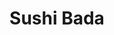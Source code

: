 ---
layout: place
title: "Sushi Bada"
permalink: /new-york/suffern/sushi-bada.html
stateAbbr: NY
stateName: New York
cityName: Suffern
seo:
  name: "Sushi Bada"
  type: Restaurant
  links: http://www.sushibada59.com/
description: "Chic sushi spot with lunch plates & boxes plus beer, wine & sake served in a lively, low-lit space. Sushi Bada serves delicious sushi in Suffern, New York. Try fresh Japanese dishes for a great dining experience. Available for takeout, delivery, lunch, and dinner."
place_id: ChIJCUTeuEjnwokRALVbgZklijs
photos:
  - name: >-
      places/ChIJCUTeuEjnwokRALVbgZklijs/photos/AeeoHcI7qa_Wo-VuSGYsGHFo8KNfaXM1RhgiSSSAjSPqyX0NwNqYdtyfMEHI0NooxrvaBO8vpokILFQWHRPpsIBlGSevvBBqtEfKJY4oiHr0-WPMTPIw4XAdWs9tu7RovLtwu6TExBPwbLWziJaD5qT_mwQ-SkNLRrNm1cHNd30qQkBX4tvjrUiXYVKhlX8xVk3WvQVd59_Gds1bun8bhYYxzzNiLYmM6Ilgzz5et7xnx2hpsFK_Oh0o6kwUVN5J2eld5K1wbJReKbPmWuFfY8bYK29SpRgzjzlHa1xyD65kAphP3g
    widthPx: 480
    heightPx: 360
    authorAttributions:
      - displayName: Sushi Bada
        uri: https://maps.google.com/maps/contrib/102025464385205496496
        photoUri: >-
          https://lh3.googleusercontent.com/a-/ALV-UjUIWnipQziaDWB6HUzxXOCNSxtg5mCdL1DygJ3tjtq5LTNQtJA=s100-p-k-no-mo
    flagContentUri: >-
      https://www.google.com/local/imagery/report/?cb_client=maps_api_places.places_api&image_key=!1e10!2sAF1QipNc4xEGujf_WQZ4opFxF3RHMZxGTs4W8KZ5M4QY&hl=en-US
    googleMapsUri: >-
      https://www.google.com/maps/place//data=!3m4!1e2!3m2!1sAF1QipNc4xEGujf_WQZ4opFxF3RHMZxGTs4W8KZ5M4QY!2e10!4m2!3m1!1s0x89c2e748b8de4409:0x3b8a2599815bb500
  - name: >-
      places/ChIJCUTeuEjnwokRALVbgZklijs/photos/AeeoHcIA9gbqUkWRWbYJpfUu-FEGmRvUCN68-KuEBOKzYq6QL6h42gpc-YN3eV12vQQapszDsVDYDfIAd5VDcx045msZ-qMXd7VKo_-jKney6d1EEWca8ibu34QeIMzD30CSv6Um7mHWKUg13A6fT9UTxFSACbByVKKcraYj84ViLJxzslZYyyZkXuN_X-7GDKGZa-ffoCen-WtE3px1QUxpvXqQDciz5S5_j7-NEA0rN8oXdwENU_rgotX3ikcQq4DIO_oHsWmpAPQsiG8qq5uWgrki8qJsTjo4X_X4GHAri3Cung
    widthPx: 2048
    heightPx: 1536
    authorAttributions:
      - displayName: Sushi Bada
        uri: https://maps.google.com/maps/contrib/102025464385205496496
        photoUri: >-
          https://lh3.googleusercontent.com/a-/ALV-UjUIWnipQziaDWB6HUzxXOCNSxtg5mCdL1DygJ3tjtq5LTNQtJA=s100-p-k-no-mo
    flagContentUri: >-
      https://www.google.com/local/imagery/report/?cb_client=maps_api_places.places_api&image_key=!1e10!2sAF1QipMdXKG-e-7Smr84bIMV814DToAsW-fvXpE-cZ0u&hl=en-US
    googleMapsUri: >-
      https://www.google.com/maps/place//data=!3m4!1e2!3m2!1sAF1QipMdXKG-e-7Smr84bIMV814DToAsW-fvXpE-cZ0u!2e10!4m2!3m1!1s0x89c2e748b8de4409:0x3b8a2599815bb500
  - name: >-
      places/ChIJCUTeuEjnwokRALVbgZklijs/photos/AeeoHcK-6293zJfvGU1tCz9Utpy93y8Cedk0A2l4Qv_6grydGBDZxEA937vhqFYadwsbl45FK1JdF9sgB1ozXIEfrLB7VZlzeuc07PRG8T8izhn7X703DG8Lb2FexV3EoJDmQ9rEbzBctHQSHCdxs3ZTN9k_B2B5FMawfMqtfPKy7FGFOpWBUdtT8mnmt3_iiTk16-Jr1eIi37Gc4Pf2tPM_OOGIGoa5nYJDMSeiMK--W5fihxsey08CvP-6unpIbed2j0s5L4pQFTuBlnJx_eq_chx9tePld9l_cjoy88o_SGDGfNDqVxXqJcEscb5n3Qu6MWcZOyO6Xdl_djfKXMx4PrQV3MjujjOV8bfOGLzBCwEuDBp6OLSwmPqmksdAgZ6TuQ4jHP4U1I5y2z8syttZh2-wZOVTxh0BjG4wR7rjxY4PUA
    widthPx: 2048
    heightPx: 1536
    authorAttributions:
      - displayName: Av L
        uri: https://maps.google.com/maps/contrib/107848635818700756111
        photoUri: >-
          https://lh3.googleusercontent.com/a/ACg8ocK2fHDlBdIy-IUZdY0j8EnOPzxBrAY3WIr-Q8NkzuzdIKymBC8=s100-p-k-no-mo
    flagContentUri: >-
      https://www.google.com/local/imagery/report/?cb_client=maps_api_places.places_api&image_key=!1e10!2sCIHM0ogKEICAgMCg3rG1Ug&hl=en-US
    googleMapsUri: >-
      https://www.google.com/maps/place//data=!3m4!1e2!3m2!1sCIHM0ogKEICAgMCg3rG1Ug!2e10!4m2!3m1!1s0x89c2e748b8de4409:0x3b8a2599815bb500
  - name: >-
      places/ChIJCUTeuEjnwokRALVbgZklijs/photos/AeeoHcLwlCIlN1QhYChtlMuLe7jeoLw-i6AwD3Dd67_fhRoGWfRfcg1U4dNCjEkgWIcR6yzgzW3SDTpMjno5MOI4IDA6ZS5bt-j7LokSuQ-h0mGOojvtVP2DyAfDDbeBZe21ui13suZetS7ey_x7idmysj4n78fkOzGRigc3Om12iqAw4_1lkBKMjvpIai44gRLv4g9ZTYgM9sQNkAq-kOcihEMbEwevVr8C6MzzmkspXmVIX44c4GADIKlytLVzLJH1oJC0PEP6EBvz4cVmaQC4e2f3NPC82HwGG3tSFvpB_8Czapym630qSCpotiNXJ5Q9vz3wPTD7bcmxI7eMZPKv39w90WpDzgmPixaWqFz-mWGZPdHkQJ1VhIEx8zFLd4Un_GPbfqPudfqlLT4p2tyusc1a3Tth8bwdldLsIdG0hrUmRH46
    widthPx: 2785
    heightPx: 3020
    authorAttributions:
      - displayName: Cyber Pro
        uri: https://maps.google.com/maps/contrib/113597479936866114755
        photoUri: >-
          https://lh3.googleusercontent.com/a-/ALV-UjWUtNVVy-eTbJ1ZNSq8ysOytAlP_Fepmzkd0iNlQyTmv4Ijb2A=s100-p-k-no-mo
    flagContentUri: >-
      https://www.google.com/local/imagery/report/?cb_client=maps_api_places.places_api&image_key=!1e10!2sCIHM0ogKEICAgIDD04L_kgE&hl=en-US
    googleMapsUri: >-
      https://www.google.com/maps/place//data=!3m4!1e2!3m2!1sCIHM0ogKEICAgIDD04L_kgE!2e10!4m2!3m1!1s0x89c2e748b8de4409:0x3b8a2599815bb500
  - name: >-
      places/ChIJCUTeuEjnwokRALVbgZklijs/photos/AeeoHcKdqK6DtIE6MrwFFCQ-KY1KfR3y81CCWtRUaPQHEEfMImjxPd3hnSt6UB9C--Msq5hQ7aKQJ4Cm0aFqwcMs3Pnry8wGMega4sA1oR4SCDXIO7BIz3cvXjsEimxAl3h7NwAZdet7R86lEH4VUUH2MglrfXTjVwcvr7XB5ZHfVVQu9itPypPkplEGdndaCiyQRw0FRCS2wwLVZMWK30QTBxcECwThHnS-j1U7tFsVMyMB1Fo0Z2T9QjMNnGpaml3dYDumBdz5w2G9PTlEq5wUmurCHKxULBrJdL44rcmTP2KyTlFpXTT3-K-kCInGbM2P2t9LFS4w3J_XJKa49dttIlBNwMHELQzMjGWeOsPGbRtafyrz6rzm41Iqf7fKKk3hPhjGufKY7gvjgIkQCOLvfnUfTboH5yGFaRWkvXeEjNJKWw
    widthPx: 3024
    heightPx: 4032
    authorAttributions:
      - displayName: J M
        uri: https://maps.google.com/maps/contrib/103491998310122379180
        photoUri: >-
          https://lh3.googleusercontent.com/a/ACg8ocJvPENFYksNCMfzsaOJ90LMGXi6a0JLZrUWJdJSiEqoxKH9Gw=s100-p-k-no-mo
    flagContentUri: >-
      https://www.google.com/local/imagery/report/?cb_client=maps_api_places.places_api&image_key=!1e10!2sCIHM0ogKEICAgICz4M_0Pg&hl=en-US
    googleMapsUri: >-
      https://www.google.com/maps/place//data=!3m4!1e2!3m2!1sCIHM0ogKEICAgICz4M_0Pg!2e10!4m2!3m1!1s0x89c2e748b8de4409:0x3b8a2599815bb500
  - name: >-
      places/ChIJCUTeuEjnwokRALVbgZklijs/photos/AeeoHcL0ASid0z-PoqncR6N7uKRfyM79MPJJz3cEQEENfiswbcGMBs662Ur3dX3Gt2uJJt5we2IAHRNJx5ITAJQdgKMTATiNsn-d_SRMQM27lb419lWIqMoksPXOFGefJAp1OUhwuDVEQDZjsrxHtBY10gMPdpAgTm5MYbJp0ZCJmcfn0MPSSOoc_5qSpTaf5dlb9RZp4BPyWaa0FljF82wrVpwyf4v467fCkQFc0t1RER_gXY7MhVjKkA2ZvJCLETRUf9HKKrEm1Du3Mrpx2cQNhMgHg-UOIobflbwIsRmxvfHYcg
    widthPx: 1440
    heightPx: 1080
    authorAttributions:
      - displayName: Sushi Bada
        uri: https://maps.google.com/maps/contrib/102025464385205496496
        photoUri: >-
          https://lh3.googleusercontent.com/a-/ALV-UjUIWnipQziaDWB6HUzxXOCNSxtg5mCdL1DygJ3tjtq5LTNQtJA=s100-p-k-no-mo
    flagContentUri: >-
      https://www.google.com/local/imagery/report/?cb_client=maps_api_places.places_api&image_key=!1e10!2sAF1QipPaxe8kNYC90R9l74rBmnUIaEMWjUUBcOYjogIY&hl=en-US
    googleMapsUri: >-
      https://www.google.com/maps/place//data=!3m4!1e2!3m2!1sAF1QipPaxe8kNYC90R9l74rBmnUIaEMWjUUBcOYjogIY!2e10!4m2!3m1!1s0x89c2e748b8de4409:0x3b8a2599815bb500
  - name: >-
      places/ChIJCUTeuEjnwokRALVbgZklijs/photos/AeeoHcL2bfEUMw_PFpq7MaXbMLjLtpgqtuNB9UGcV8pIeU4JtDL6xZyCzXrIf7kcs50oXodxbF3j9Gnq07yUIduDAN3WPG2uq2uMdp8EjMoZJJuVEz08w0ykhoiY7rG_5E0veWKKyH-3lZpKdgjVTWdacOPiRzse7Awe3hUtDluYx8XLFTB50-uLjUGEymFh89WyY9bYod24Ue3K8CGvVLGz4aIvDZgrYoYW85v-P_CaE1VHQ2-mlqRQPvyyzPsNy_MdNxZzDroTyJM8SuLT1NsmsnBpcPAhGswM6PiZuWqR2UXEWosX9QtBdHLBcrFPApfztbYBAIKqTSJ_ZcQ1aPortZLolfT5_NE05GEWfeVMRwTe86uyZN_BcCD9n9cxwghHTLqvTV3DIWbla3yQC5W7LT5gj-IhNn-kVZHy3mNxSoC2rw
    widthPx: 3024
    heightPx: 4032
    authorAttributions:
      - displayName: Jenny Bach
        uri: https://maps.google.com/maps/contrib/118097934326177533721
        photoUri: >-
          https://lh3.googleusercontent.com/a-/ALV-UjUNxPp3ZIX8D1ujW8BZ_U6m-s2KU6ULC9LqHYute_mGSrbp9fw-6A=s100-p-k-no-mo
    flagContentUri: >-
      https://www.google.com/local/imagery/report/?cb_client=maps_api_places.places_api&image_key=!1e10!2sCIHM0ogKEICAgMCwh768aA&hl=en-US
    googleMapsUri: >-
      https://www.google.com/maps/place//data=!3m4!1e2!3m2!1sCIHM0ogKEICAgMCwh768aA!2e10!4m2!3m1!1s0x89c2e748b8de4409:0x3b8a2599815bb500
  - name: >-
      places/ChIJCUTeuEjnwokRALVbgZklijs/photos/AeeoHcLHOxCZPZ4jwgmVdOq3Mb-8uiL8gpkD2_KzqzGTJf8A4LN7Qb1g2ehq3DPZOzDJHHrrajNBvrmjth6jGO4e60ROtLpn-JllZc7zJccme9Lf4JC6PIxQl9kxmQ19d2YJYa14-kLiDtgOl7iprC7Okdn2VLQJLwng_iwirLrSBqpYnKCch9YYqO4mOBDjLMUKSIzmEH60yJ1RLV0Ry-xCQ6Fgzqq0-2tsEH3OlTxpJ4GMlPRL26xVe8fYbOCCW8ZBUkXOK1XqKJw9iPGTZeodNaeNpRAuvgscB6N3cfjSqCe7unbFByXdkW_psPyIZ2C-3LsTRvF4cM_HlvluxLoGQI41tih-YeTMT83IQOTARangEk1HnXCqe-pt6gKSWyU4SJ1odrRC9Igt3uFnZermtBjM7tyk_0dzmnVLBNG3OSo
    widthPx: 4032
    heightPx: 3024
    authorAttributions:
      - displayName: Maha A
        uri: https://maps.google.com/maps/contrib/103727129570858630374
        photoUri: >-
          https://lh3.googleusercontent.com/a/ACg8ocK5ozPJpQKVNlucMkCxqMR9C01jrG7iXfnrYLifLFKRfc2n1A=s100-p-k-no-mo
    flagContentUri: >-
      https://www.google.com/local/imagery/report/?cb_client=maps_api_places.places_api&image_key=!1e10!2sCIHM0ogKEICAgICL0-bsag&hl=en-US
    googleMapsUri: >-
      https://www.google.com/maps/place//data=!3m4!1e2!3m2!1sCIHM0ogKEICAgICL0-bsag!2e10!4m2!3m1!1s0x89c2e748b8de4409:0x3b8a2599815bb500
  - name: >-
      places/ChIJCUTeuEjnwokRALVbgZklijs/photos/AeeoHcJV3Rjcnad6OeV1F9q-gvND2kVOwbzAHSL0DdTGtsK7tySoi1EA4LScT6mpHEFD3jVqCBykBMXoYpzQ7QCCaJv6FPnzRSbmEpiROawDjXunH7NCjvaKeTAbnJqYLMUBqBn87EfFsNZLeYsl5tnzg1jitONNbHbr1TNeRDqlvff1R125L9e_9TlriOAkv74nVzoGakW4IJ8SmyfTGf0-AYLQXmx4jK2uCCE_sWiXutnw9JaxsB1hW_Zyb_VIXpwk5ZwXQZrWpwrafpbsDB_1dRix8PJmtyI6j_7L84LbPfOvt8u_nC_7dmeP69guzJDLlef5E-OObKgCWqcRZJ-SQH0RcQKrOVvaNtqJBw6v-XcZAPpa_mum8sEvkwieTjQdSq5VsXUP2vp8cxPEEzYPrQb50Lxe96ynwItQw-0g1ROZusY
    widthPx: 4032
    heightPx: 2268
    authorAttributions:
      - displayName: Andrea Oakes
        uri: https://maps.google.com/maps/contrib/113813749941602425566
        photoUri: >-
          https://lh3.googleusercontent.com/a-/ALV-UjVzmdF26elJQbmJHljxj8o-wKOQv38L01pQQezZaNK3UDFdJvILCA=s100-p-k-no-mo
    flagContentUri: >-
      https://www.google.com/local/imagery/report/?cb_client=maps_api_places.places_api&image_key=!1e10!2sCIHM0ogKEICAgICc6OGXygE&hl=en-US
    googleMapsUri: >-
      https://www.google.com/maps/place//data=!3m4!1e2!3m2!1sCIHM0ogKEICAgICc6OGXygE!2e10!4m2!3m1!1s0x89c2e748b8de4409:0x3b8a2599815bb500
  - name: >-
      places/ChIJCUTeuEjnwokRALVbgZklijs/photos/AeeoHcKy43f8B54cray67AilZBT3kQ8sbTWU6kIjKF3rp9Q1HEU2uS-Waw_18bdlBekZkhnprlMQEPDxljr8_dCcaqvx3lziv2NqOAcC9NHJS1TSI_QrLtMKBC8Xl2qCkWiqlAKRWFgWRiQEpTA84Xrfg1lRoaUcu4llfNFuRWw-pVczwzYm-We4SIrzYibSAV3S1zMuxYE86wUDbYf7sXKvQrvtvRJPmWFeqtIsrKF3LCT6xeBG0QGsj6L4l1j8Ljm2XQU2i85gA-mtaW6dXTJSo6qlJB5mi5gxbS3xORvBAxXy70i2aor_YEmnmpSs36yCI_3Cixv8TmrSt26Iiy4bBb6n1VP1ozyzE1Ub5y3bz6SIR4Na2EhUAnEkF_8UGO0YPehte-5XhY0G7fXWh_nFDOfCSwcACXrsa2l0CwqLrRikfQ
    widthPx: 3024
    heightPx: 4032
    authorAttributions:
      - displayName: Suffern Foodie
        uri: https://maps.google.com/maps/contrib/103147094666144896031
        photoUri: >-
          https://lh3.googleusercontent.com/a/ACg8ocLgCBWzTQqwirfhARhfbiXJd6g3xwtKAtCzlxzBJH50lcYm3w=s100-p-k-no-mo
    flagContentUri: >-
      https://www.google.com/local/imagery/report/?cb_client=maps_api_places.places_api&image_key=!1e10!2sCIHM0ogKEICAgIDhrvDIUg&hl=en-US
    googleMapsUri: >-
      https://www.google.com/maps/place//data=!3m4!1e2!3m2!1sCIHM0ogKEICAgIDhrvDIUg!2e10!4m2!3m1!1s0x89c2e748b8de4409:0x3b8a2599815bb500
address: 74 Lafayette Ave, Suffern, NY 10901, USA
street: 74 Lafayette Ave
city: Suffern
state: NY
zip: '10901'
country: USA
neighborhood: null
latitude: '41.115550'
longitude: '-74.151408'
accessibility_options:
  wheelchairAccessibleParking: true
  wheelchairAccessibleEntrance: true
  wheelchairAccessibleRestroom: true
  wheelchairAccessibleSeating: true
business_status: OPERATIONAL
name: Sushi Bada
google_maps_links:
  directionsUri: >-
    https://www.google.com/maps/dir//''/data=!4m7!4m6!1m1!4e2!1m2!1m1!1s0x89c2e748b8de4409:0x3b8a2599815bb500!3e0
  placeUri: https://maps.google.com/?cid=4290282936254313728
  writeAReviewUri: >-
    https://www.google.com/maps/place//data=!4m3!3m2!1s0x89c2e748b8de4409:0x3b8a2599815bb500!12e1
  reviewsUri: >-
    https://www.google.com/maps/place//data=!4m4!3m3!1s0x89c2e748b8de4409:0x3b8a2599815bb500!9m1!1b1
  photosUri: >-
    https://www.google.com/maps/place//data=!4m3!3m2!1s0x89c2e748b8de4409:0x3b8a2599815bb500!10e5
primary_type: Sushi Restaurant
opening_hours:
  regular: null
  current: null
secondary_opening_hours:
  regular:
    weekdayDescriptions: null
    type: null
  current:
    weekdayDescriptions: null
    type: null
phone: (845) 533-4178
price_level: PRICE_LEVEL_MODERATE
price_range: $30 &ndash; $50
rating: '4.5'
rating_count: 0
website: http://www.sushibada59.com/
reviews:
  - name: >-
      places/ChIJCUTeuEjnwokRALVbgZklijs/reviews/ChdDSUhNMG9nS0VJQ0FnTUN3aDc2OHlBRRAB
    relativePublishTimeDescription: 3 weeks ago
    rating: 4
    text:
      text: >-
        Tasty omakase (deluxe and reg are both delish but the wagyu in the
        deluxe is choice imo!), apps (👌Hamachi Truffle: yellowtail, crispy
        onion, scallion, sesame seeds with white truffle soy sauce and avocado
        fries) cocktails, hot sake. Been here a few times and service is usually
        better; service was just ok tbh recently. Had to ask for water a few
        times but otherwise would go back because the food is so good.
      languageCode: en
    originalText:
      text: >-
        Tasty omakase (deluxe and reg are both delish but the wagyu in the
        deluxe is choice imo!), apps (👌Hamachi Truffle: yellowtail, crispy
        onion, scallion, sesame seeds with white truffle soy sauce and avocado
        fries) cocktails, hot sake. Been here a few times and service is usually
        better; service was just ok tbh recently. Had to ask for water a few
        times but otherwise would go back because the food is so good.
      languageCode: en
    authorAttribution:
      displayName: Jenny Bach
      uri: https://www.google.com/maps/contrib/118097934326177533721/reviews
      photoUri: >-
        https://lh3.googleusercontent.com/a-/ALV-UjVWLoTaZ9Wegwe-5p9v5optCh_gI1-r68aJbwSqDClgfXDkCIqogg=s128-c0x00000000-cc-rp-mo-ba3
    publishTime: '2025-03-21T14:41:29.634832Z'
    flagContentUri: >-
      https://www.google.com/local/review/rap/report?postId=ChdDSUhNMG9nS0VJQ0FnTUN3aDc2OHlBRRAB&d=17924085&t=1
    googleMapsUri: >-
      https://www.google.com/maps/reviews/data=!4m6!14m5!1m4!2m3!1sChdDSUhNMG9nS0VJQ0FnTUN3aDc2OHlBRRAB!2m1!1s0x89c2e748b8de4409:0x3b8a2599815bb500
  - name: >-
      places/ChIJCUTeuEjnwokRALVbgZklijs/reviews/ChdDSUhNMG9nS0VJQ0FnTUNnM3JHMTRnRRAB
    relativePublishTimeDescription: a month ago
    rating: 4
    text:
      text: >-
        Nice place. I went on Valentines Day and had a reservation. The place
        was crowded, but our server was nice. The sushi was expensive. The
        brussel sprouts were good, and they had great sauce. The calafornia was
        ok and so as the other rolls. The music was nice and the seats were
        comfortable. They had cute decorations on the ceiling.
      languageCode: en
    originalText:
      text: >-
        Nice place. I went on Valentines Day and had a reservation. The place
        was crowded, but our server was nice. The sushi was expensive. The
        brussel sprouts were good, and they had great sauce. The calafornia was
        ok and so as the other rolls. The music was nice and the seats were
        comfortable. They had cute decorations on the ceiling.
      languageCode: en
    authorAttribution:
      displayName: Av L
      uri: https://www.google.com/maps/contrib/107848635818700756111/reviews
      photoUri: >-
        https://lh3.googleusercontent.com/a/ACg8ocK2fHDlBdIy-IUZdY0j8EnOPzxBrAY3WIr-Q8NkzuzdIKymBC8=s128-c0x00000000-cc-rp-mo-ba4
    publishTime: '2025-02-17T16:47:26.776082Z'
    flagContentUri: >-
      https://www.google.com/local/review/rap/report?postId=ChdDSUhNMG9nS0VJQ0FnTUNnM3JHMTRnRRAB&d=17924085&t=1
    googleMapsUri: >-
      https://www.google.com/maps/reviews/data=!4m6!14m5!1m4!2m3!1sChdDSUhNMG9nS0VJQ0FnTUNnM3JHMTRnRRAB!2m1!1s0x89c2e748b8de4409:0x3b8a2599815bb500
  - name: >-
      places/ChIJCUTeuEjnwokRALVbgZklijs/reviews/ChdDSUhNMG9nS0VJQ0FnTUNRazUycmh3RRAB
    relativePublishTimeDescription: a month ago
    rating: 5
    text:
      text: >-
        First time, trusted previous reviews, was not disappointed, service was
        spectacular, prompt and professional, place was very clean, very
        boutique, great music ….one of my new favorites, we will be back, thank
        you for a great experience.
      languageCode: en
    originalText:
      text: >-
        First time, trusted previous reviews, was not disappointed, service was
        spectacular, prompt and professional, place was very clean, very
        boutique, great music ….one of my new favorites, we will be back, thank
        you for a great experience.
      languageCode: en
    authorAttribution:
      displayName: JOSH G
      uri: https://www.google.com/maps/contrib/105896070403856876491/reviews
      photoUri: >-
        https://lh3.googleusercontent.com/a/ACg8ocIMCX79IvkS9zqR3-0nE-SCOjf_NvA-8lR_dd4H8yWIscDl4g=s128-c0x00000000-cc-rp-mo-ba4
    publishTime: '2025-03-06T23:34:09.592504Z'
    flagContentUri: >-
      https://www.google.com/local/review/rap/report?postId=ChdDSUhNMG9nS0VJQ0FnTUNRazUycmh3RRAB&d=17924085&t=1
    googleMapsUri: >-
      https://www.google.com/maps/reviews/data=!4m6!14m5!1m4!2m3!1sChdDSUhNMG9nS0VJQ0FnTUNRazUycmh3RRAB!2m1!1s0x89c2e748b8de4409:0x3b8a2599815bb500
  - name: >-
      places/ChIJCUTeuEjnwokRALVbgZklijs/reviews/ChdDSUhNMG9nS0VJQ0FnTUR3ei1IdzZ3RRAB
    relativePublishTimeDescription: 2 weeks ago
    rating: 5
    text:
      text: >-
        we walked in. We’re put on a wait, which was fine even though the host
        asked me if we wanted to put our names on the wait.. after saying we
        would wait however we were not acknowledged at the bar for more than 15
        minutes. We had to stand up and ask for a glass of wine while waiting
        for our table, then we were sat with McKenzie, who changed the whole
        experience. He was super attentive, quick and order accuracy was on
        point great job, McKenzie!!!
      languageCode: en
    originalText:
      text: >-
        we walked in. We’re put on a wait, which was fine even though the host
        asked me if we wanted to put our names on the wait.. after saying we
        would wait however we were not acknowledged at the bar for more than 15
        minutes. We had to stand up and ask for a glass of wine while waiting
        for our table, then we were sat with McKenzie, who changed the whole
        experience. He was super attentive, quick and order accuracy was on
        point great job, McKenzie!!!
      languageCode: en
    authorAttribution:
      displayName: Nicholette F
      uri: https://www.google.com/maps/contrib/106628280474805325991/reviews
      photoUri: >-
        https://lh3.googleusercontent.com/a/ACg8ocLldJZe1sR9b22verNdBBgPkr42fztLdGjacw_tg7sDBZDODaE=s128-c0x00000000-cc-rp-mo
    publishTime: '2025-03-29T02:38:30.915106Z'
    flagContentUri: >-
      https://www.google.com/local/review/rap/report?postId=ChdDSUhNMG9nS0VJQ0FnTUR3ei1IdzZ3RRAB&d=17924085&t=1
    googleMapsUri: >-
      https://www.google.com/maps/reviews/data=!4m6!14m5!1m4!2m3!1sChdDSUhNMG9nS0VJQ0FnTUR3ei1IdzZ3RRAB!2m1!1s0x89c2e748b8de4409:0x3b8a2599815bb500
  - name: >-
      places/ChIJCUTeuEjnwokRALVbgZklijs/reviews/ChZDSUhNMG9nS0VJQ0FnSURyczZfa0VBEAE
    relativePublishTimeDescription: 8 months ago
    rating: 5
    text:
      text: >-
        Went in for dinner and it was perfect.

        All the ingredients are super fresh

        For starters ordered

        -Adamame

        -Fried Avocado - the tempura was very light

        -Avocado bomb with spicy salmon filling - beautiful dish, tasty,but I
        would recommend a bit less sweet chili sauce on it


        Mains

        Chefs choice (and the chef made great choices!) :

        -starter:Ceviche with yellow tail,salmon, cucumber,mango in yuzo
        -fresh,light ,great starter

        -second: Sashimi assortment,this was perfect! Very nice combination and
        super fresh,the salmon belly literally melts in your mouth

        -maon: Nigiri assortment - had a nice wasabi kick and again super fresh
        fish ,well made rice


        In addition:

        -Alaskan roll

        -Apple,mango,tuna and cream cheese roll with a lovely hot sauce on top
        (forgot the name of the roll)- had a nice kick to it and the flavor
        combo was surprisingly good

        -sweet potato roll- nice light tempura

        -vegi roll -very fresh


        For dessert we ordered the vanilla ice cream and chocolate mousse cake -
        delicious!


        The service was super quick and nice.

        Plenty of street parking in the area


        Definitely recommend -we all came out very full and very pleased 😄
      languageCode: en
    originalText:
      text: >-
        Went in for dinner and it was perfect.

        All the ingredients are super fresh

        For starters ordered

        -Adamame

        -Fried Avocado - the tempura was very light

        -Avocado bomb with spicy salmon filling - beautiful dish, tasty,but I
        would recommend a bit less sweet chili sauce on it


        Mains

        Chefs choice (and the chef made great choices!) :

        -starter:Ceviche with yellow tail,salmon, cucumber,mango in yuzo
        -fresh,light ,great starter

        -second: Sashimi assortment,this was perfect! Very nice combination and
        super fresh,the salmon belly literally melts in your mouth

        -maon: Nigiri assortment - had a nice wasabi kick and again super fresh
        fish ,well made rice


        In addition:

        -Alaskan roll

        -Apple,mango,tuna and cream cheese roll with a lovely hot sauce on top
        (forgot the name of the roll)- had a nice kick to it and the flavor
        combo was surprisingly good

        -sweet potato roll- nice light tempura

        -vegi roll -very fresh


        For dessert we ordered the vanilla ice cream and chocolate mousse cake -
        delicious!


        The service was super quick and nice.

        Plenty of street parking in the area


        Definitely recommend -we all came out very full and very pleased 😄
      languageCode: en
    authorAttribution:
      displayName: Ola Nesgovorov
      uri: https://www.google.com/maps/contrib/102030286919418669871/reviews
      photoUri: >-
        https://lh3.googleusercontent.com/a-/ALV-UjXxnNT1VYD2Zh9fwZu0FGpzZ7zYVPBninwm2vL-U1VkomMDVmzDQg=s128-c0x00000000-cc-rp-mo-ba6
    publishTime: '2024-07-20T03:26:19.345464Z'
    flagContentUri: >-
      https://www.google.com/local/review/rap/report?postId=ChZDSUhNMG9nS0VJQ0FnSURyczZfa0VBEAE&d=17924085&t=1
    googleMapsUri: >-
      https://www.google.com/maps/reviews/data=!4m6!14m5!1m4!2m3!1sChZDSUhNMG9nS0VJQ0FnSURyczZfa0VBEAE!2m1!1s0x89c2e748b8de4409:0x3b8a2599815bb500
parking_options:
  freeParkingLot: true
  freeStreetParking: true
payment_options:
  acceptsCreditCards: true
  acceptsDebitCards: true
  acceptsCashOnly: false
  acceptsNfc: true
allow_dogs: null
curbside_pickup: null
delivery: true
dine_in: true
good_for_children: null
good_for_groups: true
good_for_sports: false
live_music: false
menu_for_children: false
outdoor_seating: null
reservable: true
restroom: true
serves_beer: true
serves_breakfast: false
serves_brunch: false
serves_cocktails: true
serves_coffee: null
serves_dinner: true
serves_dessert: true
serves_lunch: true
serves_vegetarian_food: true
serves_wine: true
takeout: true
update_category: essentials
summary: >-
  Chic sushi spot with lunch plates & boxes plus beer, wine & sake served in a
  lively, low-lit space.

---